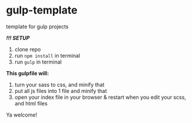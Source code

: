 # gulp-template
template for gulp projects

<b><i>!!! SETUP</i></b>
1. clone repo
2. run `npm install` in terminal
3. run `gulp` in terminal

<b>This gulpfile will:</b>
1. turn your sass to css, and minify that
2. put all js files into 1 file and minify that
3. open your index file in your browser & restart when you edit your scss, and html files

Ya welcome!
